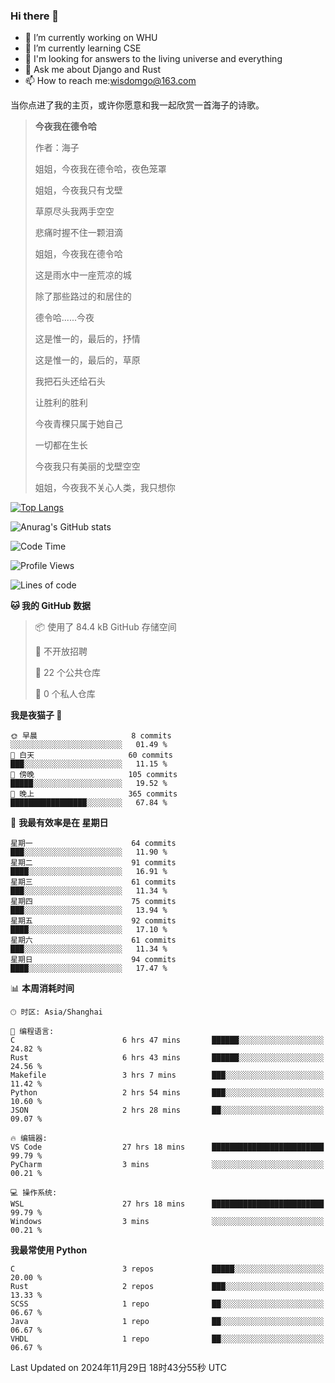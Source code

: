 ### Hi there 👋



- 🔭 I’m currently working on WHU
- 🌱 I’m currently learning CSE
- 🤔 I'm looking for answers to the living universe and everything
- 💬 Ask me about Django and Rust
- 📫 How to reach me:wisdomgo@163.com

当你点进了我的主页，或许你愿意和我一起欣赏一首海子的诗歌。

>**今夜我在德令哈**
>
>作者：海子
>
>姐姐，今夜我在德令哈，夜色笼罩
>
>姐姐，今夜我只有戈壁
>
>草原尽头我两手空空
>
>悲痛时握不住一颗泪滴
>
>姐姐，今夜我在德令哈
>
>这是雨水中一座荒凉的城
>
>除了那些路过的和居住的
>
>德令哈......今夜
>
>这是惟一的，最后的，抒情
>
>这是惟一的，最后的，草原
>
>我把石头还给石头
>
>让胜利的胜利
>
>今夜青稞只属于她自己
>
>一切都在生长
>
>今夜我只有美丽的戈壁空空
>
>姐姐，今夜我不关心人类，我只想你



[![Top Langs](https://github-readme-stats.vercel.app/api/top-langs/?username=wisdomgo&theme=onedark)](https://github.com/anuraghazra/github-readme-stats)

![Anurag's GitHub stats](https://github-readme-stats.vercel.app/api?username=wisdomgo&hide=contribs,stars&theme=synthwave)

<!--START_SECTION:waka-->
![Code Time](http://img.shields.io/badge/Code%20Time-366%20hrs%2048%20mins-blue)

![Profile Views](http://img.shields.io/badge/%E4%B8%AA%E4%BA%BA%E8%B5%84%E6%96%99%E8%A7%82%E7%9C%8B%E6%AC%A1%E6%95%B0-6-blue)

![Lines of code](https://img.shields.io/badge/%E4%BB%8E%E3%80%8CHello%20World%E3%80%8D%E8%B5%B7%E6%88%91%E5%B7%B2%E7%BB%8F%E5%86%99%E4%BA%86-639.5%20thousand%20%E8%A1%8C%E4%BB%A3%E7%A0%81-blue)

**🐱 我的 GitHub 数据** 

> 📦  使用了 84.4 kB GitHub 存储空间 
 > 
> 🚫 不开放招聘
 > 
> 📜 22 个公共仓库 
 > 
> 🔑 0 个私人仓库 
 > 
**我是夜猫子 🦉** 

```text
🌞 早晨                     8 commits           ░░░░░░░░░░░░░░░░░░░░░░░░░   01.49 % 
🌆 白天                     60 commits          ███░░░░░░░░░░░░░░░░░░░░░░   11.15 % 
🌃 傍晚                     105 commits         █████░░░░░░░░░░░░░░░░░░░░   19.52 % 
🌙 晚上                     365 commits         █████████████████░░░░░░░░   67.84 % 
```
📅 **我最有效率是在 星期日** 

```text
星期一                      64 commits          ███░░░░░░░░░░░░░░░░░░░░░░   11.90 % 
星期二                      91 commits          ████░░░░░░░░░░░░░░░░░░░░░   16.91 % 
星期三                      61 commits          ███░░░░░░░░░░░░░░░░░░░░░░   11.34 % 
星期四                      75 commits          ███░░░░░░░░░░░░░░░░░░░░░░   13.94 % 
星期五                      92 commits          ████░░░░░░░░░░░░░░░░░░░░░   17.10 % 
星期六                      61 commits          ███░░░░░░░░░░░░░░░░░░░░░░   11.34 % 
星期日                      94 commits          ████░░░░░░░░░░░░░░░░░░░░░   17.47 % 
```


📊 **本周消耗时间** 

```text
🕑︎ 时区: Asia/Shanghai

💬 编程语言: 
C                        6 hrs 47 mins       ██████░░░░░░░░░░░░░░░░░░░   24.82 % 
Rust                     6 hrs 43 mins       ██████░░░░░░░░░░░░░░░░░░░   24.56 % 
Makefile                 3 hrs 7 mins        ███░░░░░░░░░░░░░░░░░░░░░░   11.42 % 
Python                   2 hrs 54 mins       ███░░░░░░░░░░░░░░░░░░░░░░   10.60 % 
JSON                     2 hrs 28 mins       ██░░░░░░░░░░░░░░░░░░░░░░░   09.07 % 

🔥 编辑器: 
VS Code                  27 hrs 18 mins      █████████████████████████   99.79 % 
PyCharm                  3 mins              ░░░░░░░░░░░░░░░░░░░░░░░░░   00.21 % 

💻 操作系统: 
WSL                      27 hrs 18 mins      █████████████████████████   99.79 % 
Windows                  3 mins              ░░░░░░░░░░░░░░░░░░░░░░░░░   00.21 % 
```

**我最常使用 Python** 

```text
C                        3 repos             █████░░░░░░░░░░░░░░░░░░░░   20.00 % 
Rust                     2 repos             ███░░░░░░░░░░░░░░░░░░░░░░   13.33 % 
SCSS                     1 repo              ██░░░░░░░░░░░░░░░░░░░░░░░   06.67 % 
Java                     1 repo              ██░░░░░░░░░░░░░░░░░░░░░░░   06.67 % 
VHDL                     1 repo              ██░░░░░░░░░░░░░░░░░░░░░░░   06.67 % 
```




 Last Updated on 2024年11月29日 18时43分55秒 UTC
<!--END_SECTION:waka-->

